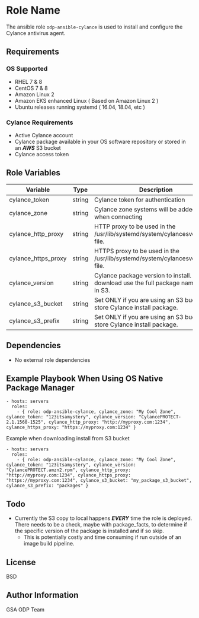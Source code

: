 Role Name
=========

The ansible role `odp-ansible-cylance` is used to install and configure the Cylance antivirus agent.

Requirements
------------

### OS Supported

* RHEL 7 & 8
* CentOS 7 & 8
* Amazon Linux 2
* Amazon EKS enhanced Linux ( Based on Amazon Linux 2 )
* Ubuntu releases running systemd ( 16.04, 18.04, etc )

### Cylance Requirements

* Active Cylance account
* Cylance package available in your OS software repository or stored in an ***AWS*** S3 bucket
* Cylance access token

Role Variables
--------------
| Variable | Type | Description | Required |
| ---  | ---  | ---  | --- |
| cylance_token | string   | Cylance token for authentication | true  |
| cylance_zone | string   | Cylance zone systems will be added to when connecting | true  | 
| cylance_http_proxy | string   | HTTP proxy to be used in the /usr/lib/systemd/system/cylancesvc.service file. |  false |
| cylance_https_proxy | string   | HTTPS proxy to be used in the /usr/lib/systemd/system/cylancesvc.service file. | false |
| cylance_version | string | Cylance package version to install. For S3 download use the full package name stored in S3. | true | 
| cylance_s3_bucket | string   | Set ONLY if you are using an S3 bucket to store Cylance install package. | false  |
| cylance_s3_prefix | string   | Set ONLY if you are using an S3 bucket to store Cylance install package. | true  |

Dependencies
------------

* No external role dependencies

Example Playbook When Using OS Native Package Manager
----------------
```
- hosts: servers
  roles:
    - { role: odp-ansible-cylance, cylance_zone: "My Cool Zone", cylance_token: "123itsamystery", cylance_version: "CylancePROTECT-2.1.1560-1525", cylance_http_proxy: "http://myproxy.com:1234", cylance_https_proxy: "https://myproxy.com:1234" }
```

Example when downloading install from S3 bucket

```
- hosts: servers
  roles:
    - { role: odp-ansible-cylance, cylance_zone: "My Cool Zone", cylance_token: "123itsamystery", cylance_version: "CylancePROTECT.amzn2.rpm", cylance_http_proxy: "http://myproxy.com:1234", cylance_https_proxy: "https://myproxy.com:1234", cylance_s3_bucket: "my_package_s3_bucket", cylance_s3_prefix: "packages" }
```

Todo
-------

* Currently the S3 copy to local happens ***EVERY*** time the role is deployed.  There needs to be a check, maybe with package_facts, to determine if the specific version of the package is installed and if so skip.  
  * This is potentially costly and time consuming if run outside of an image build pipeline.


License
-------

BSD

Author Information
------------------

GSA ODP Team
